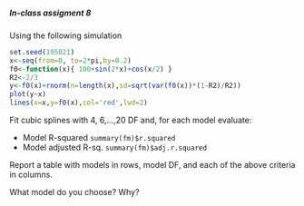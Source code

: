 ##### In-class assigment 8

Using the following simulation

```r
set.seed(195021)
x<-seq(from=0, to=2*pi,by=0.2)
f0<-function(x){ 100+sin(2*x)+cos(x/2) }
R2<-2/3
y<-f0(x)+rnorm(n=length(x),sd=sqrt(var(f0(x))*(1-R2)/R2))
plot(y~x)
lines(x=x,y=f0(x),col='red',lwd=2)

```


Fit cubic splines with  4, 6,...,20 DF and, for each model evaluate:

   - Model R-squared `summary(fm)$r.squared`
   - Model adjusted R-sq. `summary(fm)$adj.r.squared`
  
Report a table with models in rows, model DF, and each of the above criteria in columns.

What model do you choose? Why?
